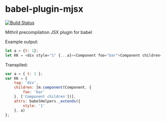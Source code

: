 # babel-plugin-mjsx

[![Build Status](https://travis-ci.org/Naddiseo/babel-plugin-mjsx.svg?branch=babel6)](https://travis-ci.org/Naddiseo/babel-plugin-mjsx)

Mithril precompilation JSX plugin for babel

Example output:
```javascript
let a = {t: 1};
let KK = <div style="1" {...a}><Component foo="bar">Component children</Component></div>;
```
Transpiled:
```javascript
var a = { t: 1 };
var KK = {
	tag: 'div',
	children: [m.component(Component, {
		foo: 'bar'
	}, ['Component children'])],
	attrs: babelHelpers._extends({
		style: '1'
	}, a)
};
```
